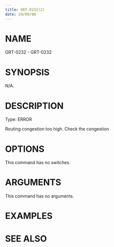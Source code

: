 ```yaml
---
title: GRT-0232(2)
date: 24/09/08
---
```


# NAME

GRT-0232 - GRT-0232

# SYNOPSIS

N/A.

# DESCRIPTION

Type: ERROR

Routing congestion too high. Check the congestion

# OPTIONS

This command has no switches.

# ARGUMENTS

This command has no arguments.

# EXAMPLES

# SEE ALSO
